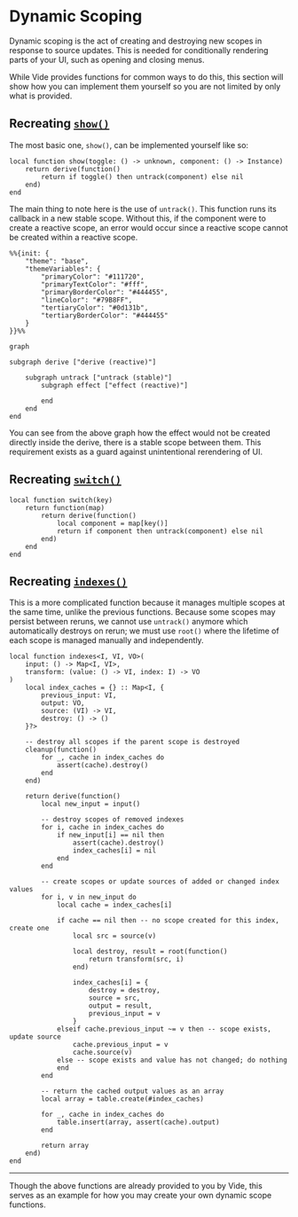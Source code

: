 # Dynamic Scoping

Dynamic scoping is the act of creating and destroying new scopes in response to
source updates. This is needed for conditionally rendering parts of your UI,
such as opening and closing menus.

While Vide provides functions for common ways to do this, this section will
show how you can implement them yourself so you are not limited by only what is
provided.

## Recreating [`show()`](/api/reactivity-dynamic#show-reactive)

The most basic one, `show()`, can be
implemented yourself like so:

```luau
local function show(toggle: () -> unknown, component: () -> Instance)
    return derive(function()
        return if toggle() then untrack(component) else nil
    end)
end
```

The main thing to note here is the use of `untrack()`. This function runs its
callback in a new stable scope. Without this, if the component were to create
a reactive scope, an error would occur since a reactive scope cannot be created
within a reactive scope.

```mermaid
%%{init: {
    "theme": "base",
    "themeVariables": {
        "primaryColor": "#111720",
        "primaryTextColor": "#fff",
        "primaryBorderColor": "#444455",
        "lineColor": "#79B8FF",
        "tertiaryColor": "#0d131b",
        "tertiaryBorderColor": "#444455"
    }
}}%%

graph

subgraph derive ["derive (reactive)"]

    subgraph untrack ["untrack (stable)"]
        subgraph effect ["effect (reactive)"]

        end
    end
end
```

You can see from the above graph how the effect would not be created directly
inside the derive, there is a stable scope between them. This requirement exists
as a guard against unintentional rerendering of UI.

## Recreating [`switch()`](/api/reactivity-dynamic#switch-reactive)

```luau
local function switch(key)
    return function(map)
        return derive(function()
            local component = map[key()]
            return if component then untrack(component) else nil
        end)
    end
end
```

## Recreating [`indexes()`](/api/reactivity-dynamic#indexes-reactive)

This is a more complicated function because it manages multiple scopes at the
same time, unlike the previous functions. Because some scopes may persist
between reruns, we cannot use `untrack()` anymore which automatically destroys
on rerun; we must use `root()` where the lifetime of each scope is managed
manually and independently.

```luau
local function indexes<I, VI, VO>(
    input: () -> Map<I, VI>,
    transform: (value: () -> VI, index: I) -> VO
)
    local index_caches = {} :: Map<I, {
        previous_input: VI,
        output: VO,
        source: (VI) -> VI,
        destroy: () -> ()
    }?>

    -- destroy all scopes if the parent scope is destroyed
    cleanup(function()
        for _, cache in index_caches do
            assert(cache).destroy()
        end
    end)

    return derive(function()
        local new_input = input()

        -- destroy scopes of removed indexes
        for i, cache in index_caches do
            if new_input[i] == nil then
                assert(cache).destroy()
                index_caches[i] = nil
            end
        end

        -- create scopes or update sources of added or changed index values
        for i, v in new_input do
            local cache = index_caches[i]

            if cache == nil then -- no scope created for this index, create one
                local src = source(v)

                local destroy, result = root(function()
                    return transform(src, i)
                end)

                index_caches[i] = {
                    destroy = destroy,
                    source = src,
                    output = result,
                    previous_input = v
                }
            elseif cache.previous_input ~= v then -- scope exists, update source
                cache.previous_input = v
                cache.source(v)
            else -- scope exists and value has not changed; do nothing
            end
        end

        -- return the cached output values as an array
        local array = table.create(#index_caches)

        for _, cache in index_caches do
            table.insert(array, assert(cache).output)
        end
        
        return array
    end)
end
```

--------------------------------------------------------------------------------

Though the above functions are already provided to you by Vide, this serves as
an example for how you may create your own dynamic scope functions.
